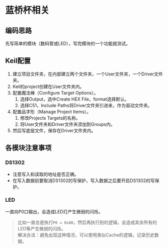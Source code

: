 # 蓝桥杯相关

## 编码思路

先写简单的模块（数码管或LED），写完模块的一个功能就测试。

## Keil配置

1. 建立项目文件夹，在内部建立两个文件夹，一个User文件夹，一个Driver文件夹。
2. Keil的project创建在User文件夹内。
3. 配置魔法棒（Configure Target Options）。
   1. 选择Output，选中Create HEX File，format选择默认。
   2. 选择C51，Include Paths将Driver文件夹引进来，作为驱动文件夹。
4. 配置品字形（Manage Project Items）。
   1. 修改Projects Targets的名称。
   2. 将User文件夹和Driver文件夹添加到Groups内。
5. 然后写底层文件，保存在Driver文件夹内。

## 各模块注意事项

### DS1302

- 注意写入和读取的地址是否正确。
- 在写入数据前要取消DS1302的写保护，写入数据之后要开启DS1302的写保护。

### LED

一直向P0口输出，会造成LED灯产生微弱的闪烁。

> 比如一直总是执行`P0 = 0x00`，然后再执行别的逻辑，会造成其余所有的LED等产生微弱的闪烁。  
> 解决办法：避免出现这种情况，可以使用类似Cache的逻辑，记录历史数据。
